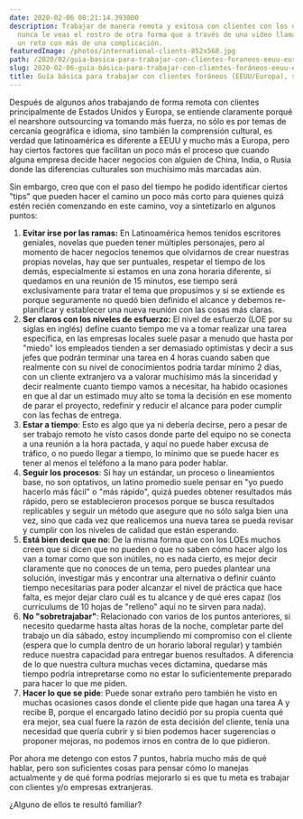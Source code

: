 ```yaml
---
date: 2020-02-06 00:21:14.393000
description: Trabajar de manera remota y exitosa con clientes con los que probablemente
  nunca le veas el rostro de otra forma que a través de una video llamada puede ser
  un reto con más de una complicación.
featuredImage: /photos/international-clients-852x568.jpg
path: /2020/02/guia-basica-para-trabajar-con-clientes-foraneos-eeuu-europa-siendo-latino
slug: 2020-02-06-guía-básica-para-trabajar-con-clientes-foráneos-eeuu-europa-siendo-latino
title: Guía básica para trabajar con clientes foráneos (EEUU/Europa), siendo latino.
---
```


Después de algunos años trabajando de forma remota con clientes principalmente de Estados Unidos y Europa, se entiende claramente porqué el nearshore outsourcing va tomando más fuerza, no sólo es por temas de cercanía geográfica e idioma, sino también la comprensión cultural, es verdad que latinoamérica es diferente a EEUU y mucho más a Europa, pero hay ciertos factores que facilitan un poco más el proceso que cuando alguna empresa decide hacer negocios con alguien de China, India, o Rusia donde las diferencias culturales son muchísimo más marcadas aún.

Sin embargo, creo que con el paso del tiempo he podido identificar ciertos "tips" que pueden hacer el camino un poco más corto para quienes quizá estén recién comenzando en este camino, voy a sintetizarlo en algunos puntos:

1. **Evitar irse por las ramas:** En Latinoamérica hemos tenidos escritores geniales, novelas que pueden tener múltiples personajes, pero al momento de hacer negocios tenemos que olvidarnos de crear nuestras propias novelas, hay que ser puntuales, respetar el tiempo de los demás, especialmente si estamos en una zona horaria diferente, si quedamos en una reunión de 15 minutos, ese tiempo será exclusivamente para tratar el tema que propusimos y si se extiende es porque seguramente no quedó bien definido el alcance y debemos re-planificar y establecer una nueva reunión con las cosas más claras.
2.  **Ser claros con los niveles de esfuerzo:** El nivel de esfuerzo (LOE por su siglas en inglés) define cuanto tiempo me va a tomar realizar una tarea específica, en las empresas locales suele pasar a menudo que hasta por "miedo" los empleados tienden a ser demasiado optimistas y decir a sus jefes que podrán terminar una tarea en 4 horas cuando saben que realmente con su nivel de conocimientos podría tardar mínimo 2 días, con un cliente extranjero va a valorar muchísimo más la sinceridad y decir realmente cuanto tiempo vamos a necesitar, ha habido ocasiones en que al dar un estimado muy alto se toma la decisión en ese momento de parar el proyecto, redefinir y reducir el alcance para poder cumplir con las fechas de entrega.
3. **Estar a tiempo**: Esto es algo que ya ni debería decirse, pero a pesar de ser trabajo remoto he visto casos donde parte del equipo no se conecta a una reunión a la hora pactada, y aquí no puede haber excusa de tráfico, o no puedo llegar a tiempo, lo mínimo que se puede hacer es tener al menos el teléfono a la mano para poder hablar.
4. **Seguir los procesos**: Si hay un estándar, un proceso o lineamientos base, no son optativos, un latino promedio suele pensar en "yo puedo hacerlo más fácil" o "más rápido", quizá puedes obtener resultados más rápido, pero se establecieron procesos porque se busca resultados replicables y seguir un método que asegure que no sólo salga bien una vez, sino que cada vez que realicemos una nueva tarea se pueda revisar y cumplir con los niveles de calidad que están esperando.
5. **Está bien decir que no**: De la misma forma que con los LOEs muchos creen que si dicen que no pueden o que no saben cómo hacer algo los van a tomar como que son inútiles, no es nada cierto, es mejor decir claramente que no conoces de un tema, pero puedes plantear una solución, investigar más y encontrar una alternativa o definir cuánto tiempo necesitarías para poder alcanzar el nivel de práctica que hace falta, es mejor dejar claro cuál es tu alcance y de qué eres capaz (los currículums de 10 hojas de "relleno" aquí no te sirven para nada).
6. **No "sobretrajabar"**: Relacionado con varios de los puntos anteriores, si necesito quedarme hasta altas horas de la noche, completar parte del trabajo un día sábado, estoy incumpliendo mi compromiso con el cliente (espera que lo cumpla dentro de un horario laboral regular) y también reduce nuestra capacidad para entregar buenos resultados.  A diferencia de lo que nuestra cultura muchas veces dictamina, quedarse más tiempo podría intrepretarse como no estar lo suficientemente preparado para hacer lo que me piden.
7. **Hacer lo que se pide**: Puede sonar extraño pero también he visto en muchas ocasiones casos donde el cliente pide que hagan una tarea A y recibe B, porque el encargado latino decidió por su propia cuenta qué era mejor, sea cual fuere la razón de esta decisión del cliente, tenía una necesidad que quería cubrir y si bien podemos hacer sugerencias o proponer mejoras, no podemos irnos en contra de lo que pidieron.


Por ahora me detengo con estos 7 puntos, habría mucho más de qué hablar, pero son suficientes cosas para pensar cómo lo manejas actualmente y de qué forma podrías mejorarlo si es que tu meta es trabajar con clientes y/o empresas extranjeras.

¿Alguno de ellos te resultó familiar?
